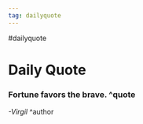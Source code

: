 ```yaml
---
tag: dailyquote
---
```


#dailyquote

# Daily Quote

### Fortune favors the brave. ^quote
*-Virgil* ^author
